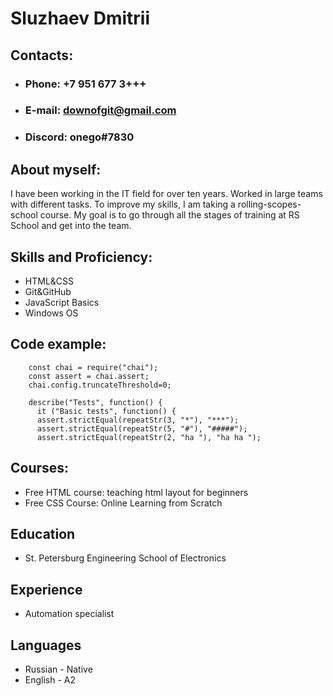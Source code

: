 # Sluzhaev Dmitrii
## Contacts:
- ### Phone: +7 951 677 3+++
- ### E-mail: downofgit@gmail.com
- ### Discord: onego#7830
## About myself:
I have been working in the IT field for over ten years. Worked in large teams with different tasks. To improve my skills, I am taking a rolling-scopes-school course. My goal is to go through all the stages of training at RS School and get into the team.
## Skills and Proficiency:
- HTML&CSS
- Git&GitHub
- JavaScript Basics
- Windows OS
## Code example:
```     
    const chai = require("chai");
    const assert = chai.assert;
    chai.config.truncateThreshold=0;

    describe("Tests", function() {
      it ("Basic tests", function() {
      assert.strictEqual(repeatStr(3, "*"), "***");
      assert.strictEqual(repeatStr(5, "#"), "#####");
      assert.strictEqual(repeatStr(2, "ha "), "ha ha ");
```
## Courses:
- Free HTML course: teaching html layout for beginners
- Free CSS Course: Online Learning from Scratch
## Education
- St. Petersburg Engineering School of Electronics
## Experience
- Automation specialist
## Languages
- Russian - Native
- English - A2